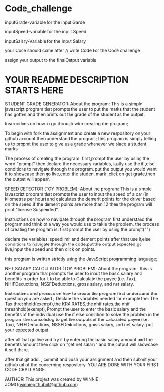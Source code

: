 # Code_challenge


inputGrade-variable for the input Garde

inputSpeed-variable for the input Speed

inputSalary-Variable for the Input Salary


your Code should come after
// write Code For the Code challenge

assign your output to the finalOutput variable


# YOUR README DESCRIPTION STARTS HERE
STUDENT GRADE GENERATOR:
About the program:
This is a simple javascript program that prompts the user to put the marks that the student has gotten
and then prints out the grade of the student as the output.


Instructions on how to go through with creating the program;

To begin with fork the assignment and create a new respository on your github account
then understand the program;
this program is simply telling us to propmt the user to give us a grade whenever we place a student marks

The process of creating the program:
first,prompt the user by using the word "prompt"
then declare the necessary variables,
lastly use the if ,else conditions to navigate through the program.
put the output you would want it to showcase then go live,enter the student mark ,click on get grade,then the output will appear.



SPEED DETECTOR (TOY PROBLEM);
About the program:
This is a simple javascript program that prompts the user to input the speed of a car (in kilometres per hour)  and calculates the demerit points for the driver based on the speed.if the demerit points are more than 12 then the program will print "license Suspended".

Instructions on how to navigate through the program
first understand the program and think of a way you would use to takle the problem.
the process of creating the program is:
first prompt the user by using the prompt("")

declare the variables :speedlimit and demerit points
after that use if,else conditions to navigate through the code,put the output expected,go live,input the speed and then click on points.

this program is written strictly using the JavaScript programming language;



NET SALARY CALCULATOR (TOY PROBLEM);
About the program:
This is another program that prompts the user to input the basic salary and benefits in order for it to be able to Calculate the payee (i.e. Tax), NHIFDeductions, NSSFDeductions, gross salary, and net salary. 

Instructions  and process on how to create the program
first understand the question you are asked ;
Declare the variables needed for example the:
The Tax threshhold(exempt),the KRA RATES,the nhif rates,the nhif threshhold(exempt),
Prompt the user to enter the basic salary and the benefits of the individual
use the if else condition to solve the problem in the program 
the console.log to get the outputs of the calculated payee (i.e. Tax), NHIFDeductions, NSSFDeductions, gross salary, and net salary. put your expected output

after all that go live and try it by entering the basic salary amount and the benefits amount then click on "get net salary" and the output will showcase it self there.

after that git add.   , commit and push your assignment and then submit your github url of the concerning respository.
YOU ARE DONE WITH YOUR FIRST CODE CHALLANGE.

AUTHOR:
This project was created by WINNIE JOMO(winniegithubrit@github.com)

